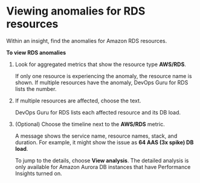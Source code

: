 # Viewing anomalies for RDS resources<a name="working-with-rds.analyzing.metrics"></a>

Within an insight, find the anomalies for Amazon RDS resources\.

**To view RDS anomalies**

1. Look for aggregated metrics that show the resource type **AWS/RDS**\. 

   If only one resource is experiencing the anomaly, the resource name is shown\. If multiple resources have the anomaly, DevOps Guru for RDS lists the number\.

1. If multiple resources are affected, choose the text\.

   DevOps Guru for RDS lists each affected resource and its DB load\.

1. \(Optional\) Choose the timeline next to the **AWS/RDS** metric\.

   A message shows the service name, resource names, stack, and duration\. For example, it might show the issue as **64 AAS \(3x spike\) DB load**\. 

   To jump to the details, choose **View analysis**\. The detailed analysis is only available for Amazon Aurora DB instances that have Performance Insights turned on\.